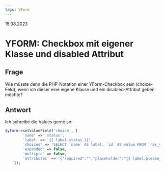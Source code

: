 ```yaml
---
tags: YForm
---
```


15.08.2023

# YFORM: Checkbox mit eigener Klasse und disabled Attribut


## Frage

Wie müsste denn die PHP-Notation einer YForm-Checkbox sein (choice-Feld), wenn ich dieser eine eigene Klasse und ein disabled-Attribut geben möchte?

## Antwort

Ich schreibe die Values gerne so:

```php
$yform->setValueField('choice', [
        'name' => 'status',
        'label' => '{{ label.status }}',
        'choices' => 'SELECT `name` AS label, `id` AS value FROM `rex_yf_status ORDER BY `label`',
        'expanded' => false,
        'multiple' => false,
        'attributes' => '{"required":"","placeholder":"{{ label.please_select }}"}'
    ]);
```

